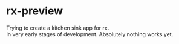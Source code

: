 # rx-preview

Trying to create a kitchen sink app for rx.  
In very early stages of development. Absolutely nothing works yet.
